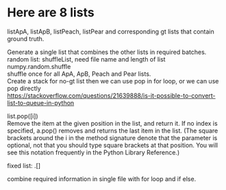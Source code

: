 # Here are 8 lists       
listApA, listApB, listPeach, listPear and corresponding gt lists that contain ground truth.    

Generate a single list that combines the other lists in required batches.   
random list: shuffleList, need file name and length of list    
numpy.random.shuffle       
shuffle once for all ApA, ApB, Peach and Pear lists.        
Create a stack for no-gt list then we can use pop in for loop, or we can use pop directly   
https://stackoverflow.com/questions/21639888/is-it-possible-to-convert-list-to-queue-in-python      

list.pop([i])     
Remove the item at the given position in the list, and return it. If no index is specified, a.pop() removes and returns the last item in the list. (The square brackets around the i in the method signature denote that the parameter is optional, not that you should type square brackets at that position. You will see this notation frequently in the Python Library Reference.)     


fixed list: .[]    

combine required information in single file with for loop and if else.   




